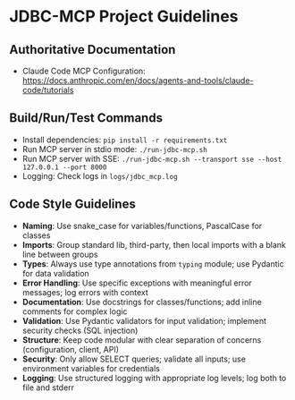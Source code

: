 # JDBC-MCP Project Guidelines

## Authoritative Documentation
- Claude Code MCP Configuration: https://docs.anthropic.com/en/docs/agents-and-tools/claude-code/tutorials

## Build/Run/Test Commands
- Install dependencies: `pip install -r requirements.txt`
- Run MCP server in stdio mode: `./run-jdbc-mcp.sh`
- Run MCP server with SSE: `./run-jdbc-mcp.sh --transport sse --host 127.0.0.1 --port 8000`
- Logging: Check logs in `logs/jdbc_mcp.log`

## Code Style Guidelines
- **Naming**: Use snake_case for variables/functions, PascalCase for classes
- **Imports**: Group standard lib, third-party, then local imports with a blank line between groups
- **Types**: Always use type annotations from `typing` module; use Pydantic for data validation
- **Error Handling**: Use specific exceptions with meaningful error messages; log errors with context
- **Documentation**: Use docstrings for classes/functions; add inline comments for complex logic
- **Validation**: Use Pydantic validators for input validation; implement security checks (SQL injection)
- **Structure**: Keep code modular with clear separation of concerns (configuration, client, API)
- **Security**: Only allow SELECT queries; validate all inputs; use environment variables for credentials
- **Logging**: Use structured logging with appropriate log levels; log both to file and stderr